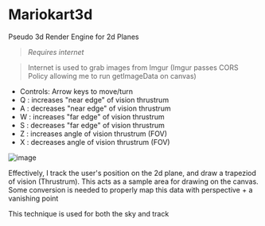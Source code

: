 # Mariokart3d
Pseudo 3d Render Engine for 2d Planes 

> *Requires internet*

> Internet is used to grab images from Imgur (Imgur passes CORS Policy allowing me to run getImageData on canvas)

- Controls: Arrow keys to move/turn
- Q : increases "near edge" of vision thrustrum
- A : decreases "near edge" of vision thrustrum
- W : increases "far edge" of vision thrustrum
- S : decreases "far edge" of vision thrustrum
- Z : increases angle of vision thrustrum (FOV)
- X : decreases angle of vision thrustrum (FOV)

![image](https://user-images.githubusercontent.com/26506402/182131954-5c6056be-e132-4fd5-bf60-02a72a912ef9.png)

Effectively, I track the user's position on the 2d plane, and draw a trapeziod of vision (Thrustrum). This acts as a sample area for drawing on the canvas. Some conversion is needed to properly map this data with perspective + a vanishing point

This technique is used for both the sky and track

